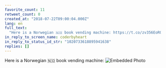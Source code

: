 ```yaml
---
favorite_count: 11
retweet_count: 0
created_at: "2018-07-22T09:00:04.000Z"
lang: en
full_text:
  "Here is a Norwegian 🇳🇴 book vending machine: https://t.co/zv356EoRGg"
in_reply_to_screen_name: coderbyheart
in_reply_to_status_id_str: "1020733618895941638"
replies: []
---
```


Here is a Norwegian 🇳🇴 book vending machine:
![Embedded Photo](https://twitter-media-coderbyheart.s3.eu-north-1.amazonaws.com/1020956634120585216-DisqjP5WAAAZ3fB.jpg)
